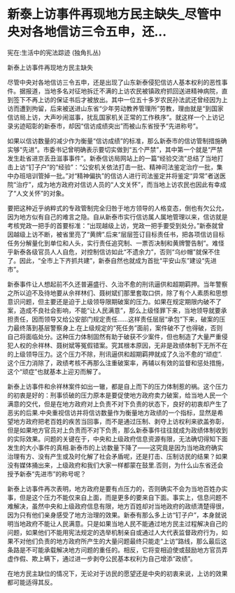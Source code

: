# 新泰上访事件再现地方民主缺失_尽管中央对各地信访三令五申，还...

宪在:生活中的宪法踪迹 (独角扎丛)

新泰上访事件再现地方民主缺失

尽管中央对各地信访三令五申，还是出现了山东新泰侵犯信访人基本权利的恶性事件。据报道，当地多名对征地拆迁不满的上访农民被镇政府抓回送进精神病院，直到签下不再上访的保证书后才被放出。其中一位五十多岁农民孙法武还曾经因为上访而遭到拘留，后来被送进山东省“少年劳动教养管理所”劳教，理由就是“到国家信访局上访，大声吵闹滋事，扰乱国家机关正常的工作秩序”。就这样一个上访记录劣迹昭彰的新泰市，却因“信访成绩突出”而被山东省授予“先进称号”。

如果以信访数量的减少作为衡量“信访成绩”的标准，那么新泰市的信访管制措施确实够“先进”。市委书记曾明确表示要切实做到“五个严禁”，其中第一个就是“严禁发生赴省进京丢丑滋事事件”。新泰信访局网站上的一篇“经验交流”总结了当地打击上访“钉子户”的“经验”：“公安机关依法打击一批、精神司法鉴定治疗一批，集中办班培训管掉一批。”对“精神偏执”的信访人进行司法鉴定并将鉴定“异常”者送医院“治疗”，成为地方政府对信访人员的“人文关怀”，而当地上访农民也因此有幸成了“人文关怀”的对象。

要把这种近乎纳粹式的专政管制完全归咎于地方领导的人格变态，倒也有欠公允，因为地方似有自己的难言之隐。自从新泰市实行信访属人属地管理以来，信访就是考核党政一把手的首要标准：“出现越级上访，党政一把手要受到处分。”新泰就曾因越级上访不断，被省里亮了“黄牌”.后来“层层签订目标责任书，把各项信访目标任务分解量化到单位和人头，实行责任追究制、一票否决制和黄牌警告制”。难怪乎新泰各级官员人人自危，对控制信访如此“不遗余力”，否则“乌纱帽”就保不住了。因此，“全市上下齐抓共建”，新泰自然也就成为首批“平安山东”建设“先进市”。

新泰事件让人想起前不久还普遍盛行、久治不愈的刑讯逼供和超期羁押。当年警察之所以迫不及待地要从佘祥林们、聂树斌们那里套取口供，除了有个人素质和思想意识问题，但主要还是迫于上级领导限期破案的压力。如果在规定期限内破不了案，造成不良社会影响，不能“让人民满意”，那么上级怪罪下来，当地领导就要承担责任，因而领导又给公安部门规定责任……这样责任层层“承包”下来，破案的压力最终落到基层警察身上.在上级规定的“死任务”面前，案件破不了也得破，否则自己将面临处分。这种压力体制固然有助于破获不少案件，但也制造了大量严重侵犯人权的佘祥林、聂树斌等冤假错案。究其根本原因，无非是政绩体制下无所不在的上级领导压力。这个压力不除，刑讯逼供和超期羁押就成了久治不愈的“顽症”.这个压力消除了，政绩考核不再那么注重破案率，再辅以有效的监督和惩处措施，这个“顽症”也就基本上迎刃而解了。

新泰上访事件和佘祥林案件如出一辙，都是自上而下的压力体制惹的祸。这个压力的初衷是好的：刑事侦破的压力原本是要促使地方政府卖力破案，给当地人民一个满意的交代，但是在地方政府对上负责不对下负责的状态下，良好的初衷却产生了恶劣的后果.中央重视信访并将信访数量作为衡量地方政绩的一个指标，显然是希望地方政府把老百姓的疾苦当回事，而不是通过压制、剥夺上访权利来欲盖弥彰，但是如果地方官员对上负责而不对下负责，那么新泰事件往往就成为政绩体制收到的实际效果。问题的关键在于，中央和上级政府信息资源有限，无法确切得知下面发生的大小事件的真相.新泰市的上访数量下降了——这究竟是因为当地政府确实治理有方、没有产生或及时化解了社会矛盾呢，还是打击、压制访民的结果？如果没有媒体捅出来，上级政府和我们大家一样都蒙在鼓里.否则，为什么山东省还会授予新泰“先进市”的称号呢？

新泰上访事件再次表明，地方政府是要有点压力的，否则确实不会为当地百姓办实事，但是这个压力不能仅来自上面，而是更多的要来自下面。事实上，信息问题不难解决，虽然中央和上级政府信息有限，地方百姓却对当地政府的政绩清楚得很，因为只有他们亲身感受了地方治理的效果。新泰有那么多上访“钉子户”，本身就说明当地政府不能让人民满意。只是如果当地人民不能通过地方民主过程解决自己的问题，如果他们不能用宪法规定的选举机制亲自或通过人大代表监督政府行为，如果不对他们负责的地方政府所产生的大量问题最终只能走“上访”路线，那么最后这条路是不可能承载解决地方问题的重任的。相反，它将变相迫使或鼓励地方官员弄虚作假、欺上瞒下，通过进一步剥夺公民基本权利为自己增添“政绩”。

在地方民主缺位的情况下，无论对于访民的愿望还是中央的初衷来说，上访的效果都可能适得其反。